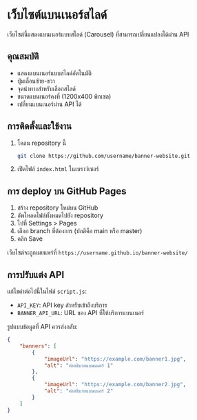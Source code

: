 # เว็บไซต์แบนเนอร์สไลด์

เว็บไซต์นี้แสดงแบนเนอร์แบบสไลด์ (Carousel) ที่สามารถเปลี่ยนแปลงได้ผ่าน API

## คุณสมบัติ
- แสดงแบนเนอร์แบบสไลด์อัตโนมัติ
- ปุ่มเลื่อนซ้าย-ขวา
- จุดนำทางสำหรับเลือกสไลด์
- ขนาดแบนเนอร์คงที่ (1200x400 พิกเซล)
- เปลี่ยนแบนเนอร์ผ่าน API ได้

## การติดตั้งและใช้งาน

1. โคลน repository นี้
   ```bash
   git clone https://github.com/username/banner-website.git
   ```

2. เปิดไฟล์ `index.html` ในเบราว์เซอร์

## การ deploy บน GitHub Pages

1. สร้าง repository ใหม่บน GitHub
2. อัพโหลดไฟล์ทั้งหมดไปยัง repository
3. ไปที่ Settings > Pages
4. เลือก branch ที่ต้องการ (ปกติคือ main หรือ master)
5. คลิก Save

เว็บไซต์จะถูกเผยแพร่ที่ `https://username.github.io/banner-website/`

## การปรับแต่ง API
แก้ไขค่าต่อไปนี้ในไฟล์ `script.js`:
- `API_KEY`: API key สำหรับเข้าถึงบริการ
- `BANNER_API_URL`: URL ของ API ที่ให้บริการแบนเนอร์

รูปแบบข้อมูลที่ API ควรส่งกลับ:
```json
{
    "banners": [
        {
            "imageUrl": "https://example.com/banner1.jpg",
            "alt": "คำอธิบายแบนเนอร์ 1"
        },
        {
            "imageUrl": "https://example.com/banner2.jpg",
            "alt": "คำอธิบายแบนเนอร์ 2"
        }
    ]
}
```